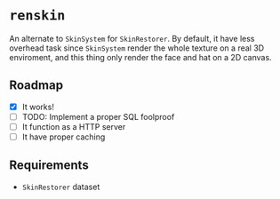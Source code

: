 # `renskin`

An alternate to `SkinSystem` for `SkinRestorer`. By default, it have less overhead task since `SkinSystem` render the whole texture on a real 3D enviroment, and this thing only render the face and hat on a 2D canvas.

## Roadmap

- [x] It works!
- [ ] TODO: Implement a proper SQL foolproof
- [ ] It function as a HTTP server
- [ ] It have proper caching

## Requirements

- `SkinRestorer` dataset